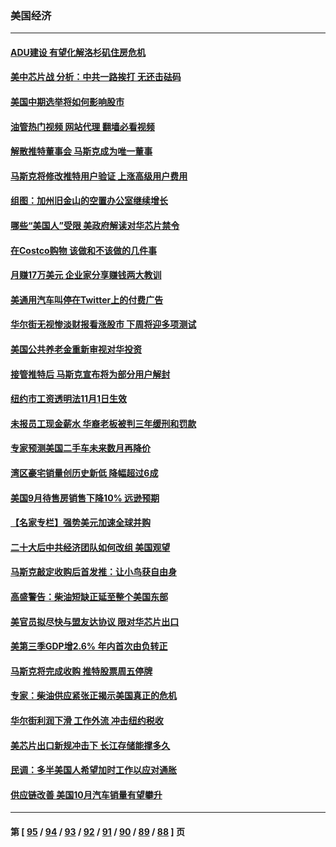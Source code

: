 ### 美国经济
---
#### [ADU建设 有望化解洛杉矶住房危机](../../pages/ncid1078158/n13856938.md?11011645) 
#### [美中芯片战 分析：中共一路挨打 无还击砝码](../../pages/ncid1078158/n13856640.md?11011645) 
#### [美国中期选举将如何影响股市](../../pages/ncid1078158/n13856652.md?11011645) 
#### [油管热门视频 网站代理 翻墙必看视频](http://132.145.103.77:81/youtube.html?11011645)
#### [解散推特董事会 马斯克成为唯一董事](../../pages/ncid1078158/n13856604.md?11011645) 
#### [马斯克将修改推特用户验证 上涨高级用户费用](../../pages/ncid1078158/n13856548.md?11011645) 
#### [组图：加州旧金山的空置办公室继续增长](../../pages/ncid1078158/n13856414.md?11011645) 
#### [哪些“美国人”受限 美政府解读对华芯片禁令](../../pages/ncid1078158/n13855991.md?11011645) 
#### [在Costco购物 该做和不该做的几件事](../../pages/ncid1078158/n13827941.md?11011645) 
#### [月赚17万美元 企业家分享赚钱两大教训](../../pages/ncid1078158/n13846299.md?11011645) 
#### [美通用汽车叫停在Twitter上的付费广告](../../pages/ncid1078158/n13855522.md?11011645) 
#### [华尔街无视惨淡财报看涨股市 下周将迎多项测试](../../pages/ncid1078158/n13855494.md?11011645) 
#### [美国公共养老金重新审视对华投资](../../pages/ncid1078158/n13855415.md?11011645) 
#### [接管推特后 马斯克宣布将为部分用户解封](../../pages/ncid1078158/n13855411.md?11011645) 
#### [纽约市工资透明法11月1日生效](../../pages/ncid1078158/n13855153.md?11011645) 
#### [未报员工现金薪水 华裔老板被判三年缓刑和罚款](../../pages/ncid1078158/n13855143.md?11011645) 
#### [专家预测美国二手车未来数月再降价](../../pages/ncid1078158/n13855166.md?11011645) 
#### [湾区豪宅销量创历史新低 降幅超过6成](../../pages/ncid1078158/n13855079.md?11011645) 
#### [美国9月待售房销售下降10% 远逊预期](../../pages/ncid1078158/n13855001.md?11011645) 
#### [【名家专栏】强势美元加速全球并购](../../pages/ncid1078158/n13854793.md?11011645) 
#### [二十大后中共经济团队如何改组 美国观望](../../pages/ncid1078158/n13854967.md?11011645) 
#### [马斯克敲定收购后首发推：让小鸟获自由身](../../pages/ncid1078158/n13854726.md?11011645) 
#### [高盛警告：柴油短缺正延至整个美国东部](../../pages/ncid1078158/n13854641.md?11011645) 
#### [美官员拟尽快与盟友达协议 限对华芯片出口](../../pages/ncid1078158/n13854250.md?11011645) 
#### [美第三季GDP增2.6% 年内首次由负转正](../../pages/ncid1078158/n13854063.md?11011645) 
#### [马斯克将完成收购 推特股票周五停牌](../../pages/ncid1078158/n13853984.md?11011645) 
#### [专家：柴油供应紧张正揭示美国真正的危机](../../pages/ncid1078158/n13853562.md?11011645) 
#### [华尔街利润下滑 工作外流 冲击纽约税收](../../pages/ncid1078158/n13853631.md?11011645) 
#### [美芯片出口新规冲击下 长江存储能撑多久](../../pages/ncid1078158/n13853534.md?11011645) 
#### [民调：多半美国人希望加时工作以应对通胀](../../pages/ncid1078158/n13853477.md?11011645) 
#### [供应链改善 美国10月汽车销量有望攀升](../../pages/ncid1078158/n13853459.md?11011645) 

---
#### 第 [ [95](./95.md?11011645) / [94](./94.md?11011645) / [93](./93.md?11011645) / [92](./92.md?11011645) / [91](./91.md?11011645) / [90](./90.md?11011645) / [89](./89.md?11011645) / [88](./88.md?11011645) ] 页
